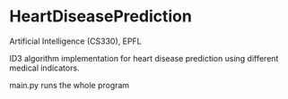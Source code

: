 # HeartDiseasePrediction
Artificial Intelligence (CS330), EPFL

ID3 algorithm implementation for heart disease prediction using different medical indicators.

main.py runs the whole program
